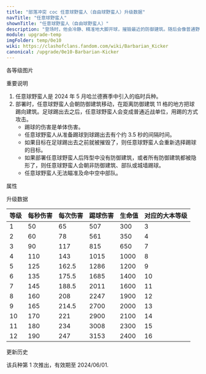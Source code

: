 ```yaml
---
title: "部落冲突 coc 任意球野蛮人（自由球野蛮人）升级数据"
navTitle: "任意球野蛮人"
shownTitle: "任意球野蛮人（自由球野蛮人）"
description: "登场时，他会冷静、精准地大脚开球，摧毁最近的防御建筑。随后会像普通野蛮人一样开始横冲直撞。"
module: upgrade-temp
imgFolder: temp/0e10
wiki: https://clashofclans.fandom.com/wiki/Barbarian_Kicker
canonical: /upgrade/0e10-Barbarian-Kicker
---
```


<UnitInfo :folder="$frontmatter.imgFolder" imgSrc="Barbarian_Kicker_info.png" :imgAlt="$frontmatter.navTitle" :description="$frontmatter.description" />

<SmallTitle>各等级图片</SmallTitle>

<Panel>
    <UnitImgGroup :folder="$frontmatter.imgFolder">
        <UnitImg imgTitle="所有等级" imgSrc="Barbarian_Kicker1.png" />
    </UnitImgGroup>
</Panel>

<SmallTitle>重要说明</SmallTitle>

1. 任意球野蛮人是 2024 年 5 月哈兰德赛季中引入的临时兵种。
2. 部署时，任意球野蛮人会朝防御建筑移动，在距离防御建筑 11 格的地方把球踢向建筑。足球踢出去之后，任意球野蛮人会变成普通近战单位，用踢的方式攻击。
   - 踢球的伤害是单体伤害。
   - 任意球野蛮人从准备踢球到球踢出去有个约 3.5 秒的间隔时间。
   - 如果目标在足球踢出去之前就被摧毁了，则任意球野蛮人会重新选择踢球的目标。
   - 如果部署任意球野蛮人后阵型中没有防御建筑，或者所有防御建筑都被隐形了，则任意球野蛮人会朝非防御建筑、部队或城墙踢球。
   - 任意球野蛮人无法瞄准及命中空中部队。

<SmallTitle>属性</SmallTitle>

<UnitProperties>
    <UnitProperty pKey="攻击偏好" pValue="无" />
    <UnitProperty pKey="伤害类型" pValue="单体伤害" />
    <UnitProperty pKey="攻击的目标" pValue="地面目标" />
    <UnitProperty pKey="占据人口" pValue="12" />
    <UnitProperty pKey="移动速度" pValue="2.5 格/秒" />
    <UnitProperty pKey="攻击速度" pValue="1.3 秒/次" />
    <UnitProperty pKey="攻击距离" pValue="0.6 格" />
    <UnitProperty pKey="所需训练营等级" pValue="1" />
    <UnitProperty pKey="所需大本等级" pValue="3" />    
    <UnitProperty pKey="训练时间" pValue="90" trainingSystem="2022" />
</UnitProperties>

<SmallTitle>升级数据</SmallTitle>

<UnitTable>

| 等级 | 每秒伤害 | 每次伤害 | 踢球伤害 | 生命值 | 对应的大本等级 |
| ---- |   ---   |   ---   |    ---  |   ---  |       ---     |
|   1  |    50   |    65   |    507  |   300  |        3      |
|   2  |    60   |    78   |    561  |   350  |        4      |
|   3  |    90   |   117   |    815  |   650  |        7      |
|   4  |   110   |   143   |   1015  |  1000  |        8      |
|   5  |   125   |   162.5 |   1286  |  1200  |        9      |
|   6  |   135   |   175.5 |   1685  |  1400  |       10      |
|   7  |   145   |   188.5 |   2011  |  1600  |       11      |
|   8  |   160   |   208   |   2247  |  1900  |       12      |
|   9  |   165   |   214.5 |   2700  |  2000  |       13      |
|  10  |   170   |   221   |   2900  |  2100  |       14      |
|  11  |   180   |   234   |   3008  |  2300  |       15      |
|  12  |   190   |   247   |   3153  |  2400  |       16      |
</UnitTable>

<SmallTitle>更新历史</SmallTitle>

<Timeline>
    <TimelineItem date="2024/05/01">
        <TimelineRow>该兵种第 1 次推出，有效期至 2024/06/01.</TimelineRow>
    </TimelineItem>
    <TimelineItem :historyBottom="true" />
</Timeline>
